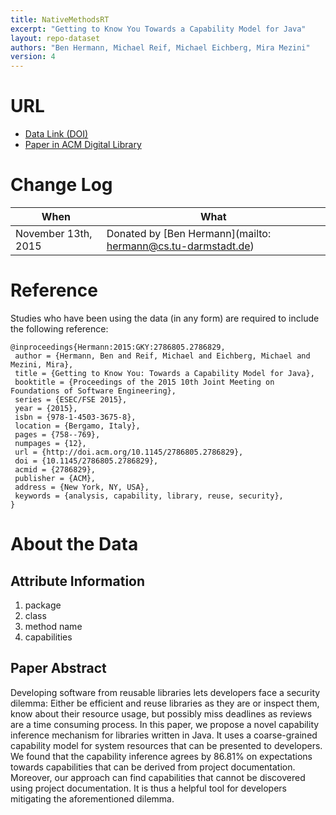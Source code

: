 ```yaml
---
title: NativeMethodsRT
excerpt: "Getting to Know You Towards a Capability Model for Java"
layout: repo-dataset
authors: "Ben Hermann, Michael Reif, Michael Eichberg, Mira Mezini"
version: 4
---
```


# URL

* [Data Link (DOI)](https://doi.org/10.5281/zenodo.268505)
* [Paper in ACM Digital Library](http://dl.acm.org/citation.cfm?doid=2786805.2786829)

# Change Log

When | What
---- | ----
 November 13th, 2015| Donated by [Ben Hermann](mailto: hermann@cs.tu-darmstadt.de)

# Reference

Studies who have been using the data (in any form) are required to include the following reference:

```
@inproceedings{Hermann:2015:GKY:2786805.2786829,
 author = {Hermann, Ben and Reif, Michael and Eichberg, Michael and Mezini, Mira},
 title = {Getting to Know You: Towards a Capability Model for Java},
 booktitle = {Proceedings of the 2015 10th Joint Meeting on Foundations of Software Engineering},
 series = {ESEC/FSE 2015},
 year = {2015},
 isbn = {978-1-4503-3675-8},
 location = {Bergamo, Italy},
 pages = {758--769},
 numpages = {12},
 url = {http://doi.acm.org/10.1145/2786805.2786829},
 doi = {10.1145/2786805.2786829},
 acmid = {2786829},
 publisher = {ACM},
 address = {New York, NY, USA},
 keywords = {analysis, capability, library, reuse, security},
}
```

# About the Data

## Attribute Information
 1) package
 2) class
 3) method name
 4) capabilities

## Paper Abstract

Developing software from reusable libraries lets developers face a security dilemma: Either be efficient and reuse libraries as they are or inspect them, know about their resource usage, but possibly miss deadlines as reviews are a time consuming process. In this paper, we propose a novel capability inference mechanism for libraries written in Java. It uses a coarse-grained capability model for system resources that can be presented to developers. We found that the capability inference agrees by 86.81% on expectations towards capabilities that can be derived from project documentation. Moreover, our approach can find capabilities that cannot be discovered using project documentation. It is thus a helpful tool for developers mitigating the aforementioned dilemma.
